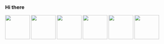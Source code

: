 ### Hi there
<div id="header" align="left">
  <img src="https://media.giphy.com/media/M9gbBd9nbDrOTu1Mqx/giphy.gif" width="80"/>
  <img src="https://media.giphy.com/media/M9gbBd9nbDrOTu1Mqx/giphy.gif" width="80"/>
  <img src="https://media.giphy.com/media/M9gbBd9nbDrOTu1Mqx/giphy.gif" width="80"/>
  <img src="https://media.giphy.com/media/M9gbBd9nbDrOTu1Mqx/giphy.gif" width="80"/>
  <img src="https://media.giphy.com/media/M9gbBd9nbDrOTu1Mqx/giphy.gif" width="80"/>
  <img src="https://media.giphy.com/media/M9gbBd9nbDrOTu1Mqx/giphy.gif" width="80"/>
</div>

